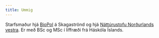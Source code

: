 ```yaml
---
title: Ummig
---
```


Starfsmaður hjá [BioPol](https://biopol.is/) á Skagaströnd og hjá [Náttúrustofu Norðurlands vestra](https://www.nnv.is/). Er með BSc og MSc í líffræði frá Háskóla Íslands.

